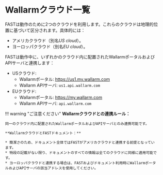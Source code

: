 # Wallarmクラウド一覧

FASTは動作のために2つのクラウドを利用します。これらのクラウドは地理的位置に基づいて区分されます。具体的には：
* アメリカクラウド（別名*US cloud*）。
* ヨーロッパクラウド（別名*EU cloud*）。

FASTは動作中に、いずれかのクラウド内に配置されたWallarmポータルおよびAPIサーバと連携します：
* USクラウド:
    * Wallarmポータル: <https://us1.my.wallarm.com>
    * Wallarm APIサーバ: `us1.api.wallarm.com`
* EUクラウド:
    * Wallarmポータル: <https://my.wallarm.com>
    * Wallarm APIサーバ: `api.wallarm.com`

!!! warning "ご注意ください"
    **Wallarmクラウドとの連携ルール：**
        
    同一のクラウド内に配置されたWallarmポータルおよびAPIサーバとのみ連携可能です。
        
    **WallarmクラウドとFASTドキュメント：** 

    * 簡潔さのため、ドキュメント全体ではFASTがアメリカクラウドと連携する前提となっています。
    * 特段の記載がない限り、ドキュメントのすべての情報は全てのクラウドに同様に適用可能です。   
    * ヨーロッパクラウドと連携する場合は、FASTおよびドキュメント利用時にWallarmポータルおよびAPIサーバの該当アドレスを使用してください。